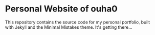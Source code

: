 # Personal Website of ouha0

This repository contains the source code for my personal portfolio, built with Jekyll and the Minimal Mistakes theme. It's getting there...


